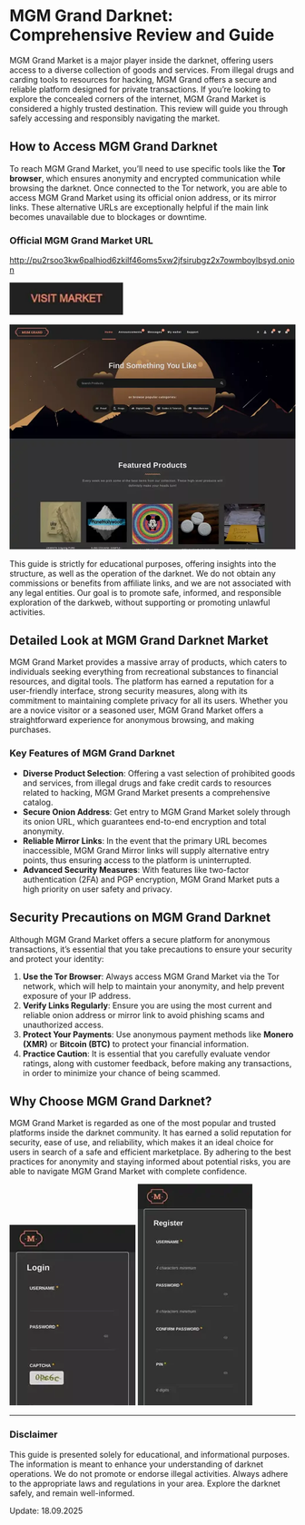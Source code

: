 # MGM Grand Darknet: Comprehensive Review and Guide

MGM Grand Market is a major player inside the darknet, offering users access to a diverse collection of goods and services. From illegal drugs and carding tools to resources for hacking, MGM Grand offers a secure and reliable platform designed for private transactions. If you’re looking to explore the concealed corners of the internet, MGM Grand Market is considered a highly trusted destination. This review will guide you through safely accessing and responsibly navigating the market.

## How to Access MGM Grand Darknet

To reach MGM Grand Market, you’ll need to use specific tools like the **Tor browser**, which ensures anonymity and encrypted communication while browsing the darknet. Once connected to the Tor network, you are able to access MGM Grand Market using its official onion address, or its mirror links. These alternative URLs are exceptionally helpful if the main link becomes unavailable due to blockages or downtime.

### Official MGM Grand Market URL

http://pu2rsoo3kw6palhiod6zkilf46oms5xw2jfsirubgz2x7owmboylbsyd.onion

[<img src="/screenshot/hold.webp" width="200">](http://pu2rsoo3kw6palhiod6zkilf46oms5xw2jfsirubgz2x7owmboylbsyd.onion)

<a href="http://pu2rsoo3kw6palhiod6zkilf46oms5xw2jfsirubgz2x7owmboylbsyd.onion"><img src="/screenshot/fresh.webp" alt="MGM - Grand Market Preview" style="max-width: 100%;"></a>

This guide is strictly for educational purposes, offering insights into the structure, as well as the operation of the darknet. We do not obtain any commissions or benefits from affiliate links, and we are not associated with any legal entities. Our goal is to promote safe, informed, and responsible exploration of the darkweb, without supporting or promoting unlawful activities.

## Detailed Look at MGM Grand Darknet Market

MGM Grand Market provides a massive array of products, which caters to individuals seeking everything from recreational substances to financial resources, and digital tools. The platform has earned a reputation for a user-friendly interface, strong security measures, along with its commitment to maintaining complete privacy for all its users. Whether you are a novice visitor or a seasoned user, MGM Grand Market offers a straightforward experience for anonymous browsing, and making purchases.

### Key Features of MGM Grand Darknet

-   **Diverse Product Selection**: Offering a vast selection of prohibited goods and services, from illegal drugs and fake credit cards to resources related to hacking, MGM Grand Market presents a comprehensive catalog.
-   **Secure Onion Address**: Get entry to MGM Grand Market solely through its onion URL, which guarantees end-to-end encryption and total anonymity.
-   **Reliable Mirror Links**: In the event that the primary URL becomes inaccessible, MGM Grand Mirror links will supply alternative entry points, thus ensuring access to the platform is uninterrupted.
-   **Advanced Security Measures**: With features like two-factor authentication (2FA) and PGP encryption, MGM Grand Market puts a high priority on user safety and privacy.

## Security Precautions on MGM Grand Darknet

Although MGM Grand Market offers a secure platform for anonymous transactions, it’s essential that you take precautions to ensure your security and protect your identity:

1.  **Use the Tor Browser**: Always access MGM Grand Market via the Tor network, which will help to maintain your anonymity, and help prevent exposure of your IP address.
2.  **Verify Links Regularly**: Ensure you are using the most current and reliable onion address or mirror link to avoid phishing scams and unauthorized access.
3.  **Protect Your Payments**: Use anonymous payment methods like **Monero (XMR)** or **Bitcoin (BTC)** to protect your financial information.
4.  **Practice Caution**: It is essential that you carefully evaluate vendor ratings, along with customer feedback, before making any transactions, in order to minimize your chance of being scammed.

## Why Choose MGM Grand Darknet?

MGM Grand Market is regarded as one of the most popular and trusted platforms inside the darknet community. It has earned a solid reputation for security, ease of use, and reliability, which makes it an ideal choice for users in search of a safe and efficient marketplace. By adhering to the best practices for anonymity and staying informed about potential risks, you are able to navigate MGM Grand Market with complete confidence.

<a href="http://pu2rsoo3kw6palhiod6zkilf46oms5xw2jfsirubgz2x7owmboylbsyd.onion"><img src="/screenshot/pad.webp" alt="MGM - Grand Market Login" style="max-width: 100%;"></a>
<a href="http://pu2rsoo3kw6palhiod6zkilf46oms5xw2jfsirubgz2x7owmboylbsyd.onion"><img src="/screenshot/left.webp" alt="MGM - Grand Market Register" style="max-width: 100%;"></a>

---

### Disclaimer

This guide is presented solely for educational, and informational purposes. The information is meant to enhance your understanding of darknet operations. We do not promote or endorse illegal activities. Always adhere to the appropriate laws and regulations in your area. Explore the darknet safely, and remain well-informed.













Update:  18.09.2025